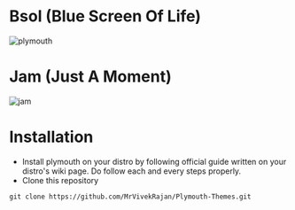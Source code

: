 # Bsol (Blue Screen Of Life)
![plymouth ](https://github.com/user-attachments/assets/ea6b1579-eda4-435b-bb8f-47868fdfc21e)

# Jam (Just A Moment)
![jam](https://github.com/user-attachments/assets/21d0d9a7-770b-44e6-83ca-0ae6a88477d0)

# Installation
- Install plymouth on your distro by following official guide written on your distro's wiki page. Do follow each and every steps properly.
- Clone this repository 
```
git clone https://github.com/MrVivekRajan/Plymouth-Themes.git
```
